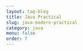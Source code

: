 ```yaml
---
layout: tag-blog
title: Java Practical
slug: java-modern-practical
category: java
menu: false
order: 7
---
```

